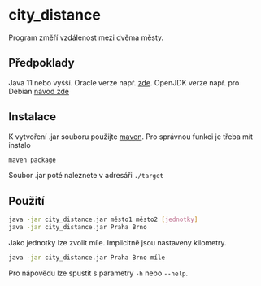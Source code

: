 # city_distance
Program změří vzdálenost mezi dvěma městy.

## Předpoklady
Java 11 nebo vyšší. Oracle verze např. [zde](https://www.oracle.com/java/technologies/javase-jdk11-downloads.html). OpenJDK verze např. pro Debian [návod zde](https://www.digitalocean.com/community/tutorials/how-to-install-java-with-apt-on-debian-10)

## Instalace
K vytvoření .jar souboru použijte [maven](https://maven.apache.org/). Pro správnou funkci je třeba mít instalo
```bash
maven package
```
Soubor .jar poté naleznete v adresáři `./target`
## Použití

```bash
java -jar city_distance.jar město1 město2 [jednotky]
java -jar city_distance.jar Praha Brno
```

Jako jednotky lze zvolit míle. Implicitně jsou nastaveny kilometry.
```bash
java -jar city_distance.jar Praha Brno míle
```

Pro nápovědu lze spustit s parametry `-h` nebo `--help`.
